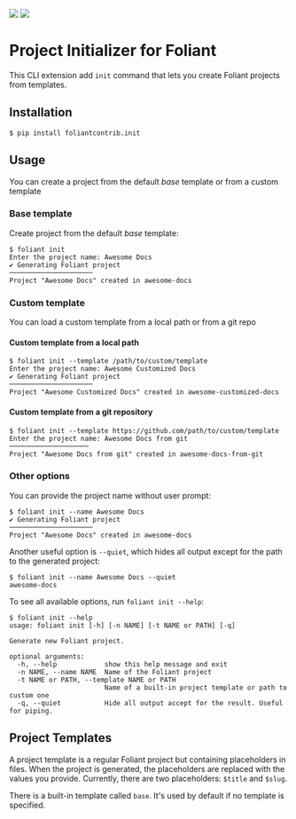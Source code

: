 [![](https://img.shields.io/pypi/v/foliantcontrib.init.svg)](https://pypi.org/project/foliantcontrib.init/) [![](https://img.shields.io/github/v/tag/foliant-docs/foliantcontrib.init.svg?label=GitHub)](https://github.com/foliant-docs/foliantcontrib.init)

# Project Initializer for Foliant

This CLI extension add `init` command that lets you create Foliant projects from templates.


## Installation

```shell
$ pip install foliantcontrib.init
```


## Usage

You can create a project from the default _base_ template or from a custom template

### Base template

Create project from the default _base_ template:

```shell
$ foliant init
Enter the project name: Awesome Docs
✔ Generating Foliant project
─────────────────────
Project "Awesome Docs" created in awesome-docs
```

### Custom template

You can load a custom template from a local path or from a git repo

#### Custom template from a local path

```shell
$ foliant init --template /path/to/custom/template
Enter the project name: Awesome Customized Docs
✔ Generating Foliant project
─────────────────────
Project "Awesome Customized Docs" created in awesome-customized-docs
```

#### Custom template from a git repository


```shell
$ foliant init --template https://github.com/path/to/custom/template
Enter the project name: Awesome Docs from git
────────────────────
Project "Awesome Docs from git" created in awesome-docs-from-git
```

### Other options

You can provide the project name without user prompt:

```shell
$ foliant init --name Awesome Docs
✔ Generating Foliant project
─────────────────────
Project "Awesome Docs" created in awesome-docs
```

Another useful option is `--quiet`, which hides all output except for the path to the generated project:

```shell
$ foliant init --name Awesome Docs --quiet
awesome-docs
```

To see all available options, run `foliant init --help`:

```shell
$ foliant init --help
usage: foliant init [-h] [-n NAME] [-t NAME or PATH] [-q]

Generate new Foliant project.

optional arguments:
  -h, --help            show this help message and exit
  -n NAME, --name NAME  Name of the Foliant project
  -t NAME or PATH, --template NAME or PATH
                        Name of a built-in project template or path to custom one
  -q, --quiet           Hide all output accept for the result. Useful for piping.
```


## Project Templates

A project template is a regular Foliant project but containing placeholders in files. When the project is generated, the placeholders are replaced with the values you provide. Currently, there are two placeholders: `$title` and `$slug`.

There is a built-in template called `base`. It's used by default if no template is specified.
